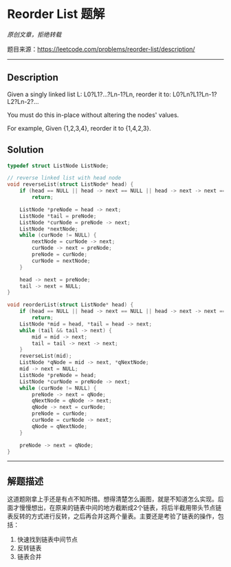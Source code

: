 # Reorder List 题解

*原创文章，拒绝转载*

题目来源：https://leetcode.com/problems/reorder-list/description/

------

## Description

Given a singly linked list L: L0?L1?…?Ln-1?Ln,
reorder it to: L0?Ln?L1?Ln-1?L2?Ln-2?…

You must do this in-place without altering the nodes' values.

For example,
Given {1,2,3,4}, reorder it to {1,4,2,3}.



## Solution
```c
typedef struct ListNode ListNode;

// reverse linked list with head node
void reverseList(struct ListNode* head) {
    if (head == NULL || head -> next == NULL || head -> next -> next == NULL)
        return;

    ListNode *preNode = head -> next;
    ListNode *tail = preNode;
    ListNode *curNode = preNode -> next;
    ListNode *nextNode;
    while (curNode != NULL) {
        nextNode = curNode -> next;
        curNode -> next = preNode;
        preNode = curNode;
        curNode = nextNode;
    }

    head -> next = preNode;
    tail -> next = NULL;
}

void reorderList(struct ListNode* head) {
    if (head == NULL || head -> next == NULL || head -> next -> next == NULL)
        return;
    ListNode *mid = head, *tail = head -> next;
    while (tail && tail -> next) {
        mid = mid -> next;
        tail = tail -> next -> next;
    }
    reverseList(mid);
    ListNode *qNode = mid -> next, *qNextNode;
    mid -> next = NULL;
    ListNode *preNode = head;
    ListNode *curNode = preNode -> next;
    while (curNode != NULL) {
        preNode -> next = qNode;
        qNextNode = qNode -> next;
        qNode -> next = curNode;
        preNode = curNode;
        curNode = curNode -> next;
        qNode = qNextNode;
    }

    preNode -> next = qNode;
}
```

------

## 解题描述

这道题刚拿上手还是有点不知所措。想得清楚怎么画图，就是不知道怎么实现。后面才慢慢想出，在原来的链表中间的地方截断成2个链表，将后半截用带头节点链表反转的方式进行反转，之后再合并这两个量表。主要还是考验了链表的操作，包括：
1. 快速找到链表中间节点
2. 反转链表
3. 链表合并
